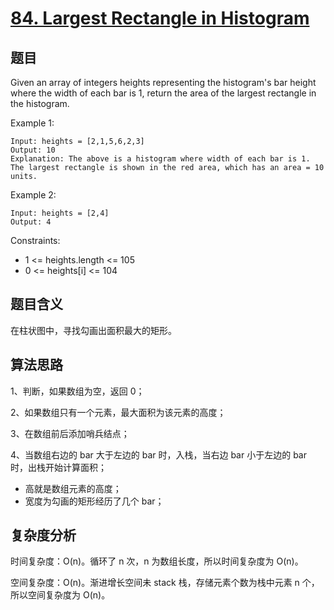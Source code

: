 # [84. Largest Rectangle in Histogram](https://leetcode.com/problems/largest-rectangle-in-histogram/)

## 题目

Given an array of integers heights representing the histogram's bar height where the width of each bar is 1, 
return the area of the largest rectangle in the histogram.

Example 1:
```
Input: heights = [2,1,5,6,2,3]
Output: 10
Explanation: The above is a histogram where width of each bar is 1.
The largest rectangle is shown in the red area, which has an area = 10 units.
```

Example 2:
```
Input: heights = [2,4]
Output: 4
```

Constraints:
- 1 <= heights.length <= 105
- 0 <= heights[i] <= 104

## 题目含义

在柱状图中，寻找勾画出面积最大的矩形。

## 算法思路

1、判断，如果数组为空，返回 0；

2、如果数组只有一个元素，最大面积为该元素的高度；

3、在数组前后添加哨兵结点；

4、当数组右边的 bar 大于左边的 bar 时，入栈，当右边 bar 小于左边的 bar 时，出栈开始计算面积；
- 高就是数组元素的高度；
- 宽度为勾画的矩形经历了几个 bar；


## 复杂度分析

时间复杂度：O(n)。循环了 n 次，n 为数组长度，所以时间复杂度为 O(n)。

空间复杂度：O(n)。渐进增长空间未 stack 栈，存储元素个数为栈中元素 n 个，所以空间复杂度为 O(n)。
